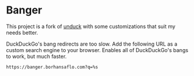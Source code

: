 # Banger

This project is a fork of [unduck](https://github.com/t3dotgg/unduck) with some customizations that suit my needs better.

DuckDuckGo's bang redirects are too slow. Add the following URL as a custom search engine to your browser. Enables all of DuckDuckGo's bangs to work, but much faster.

```
https://banger.borhansaflo.com?q=%s
```
